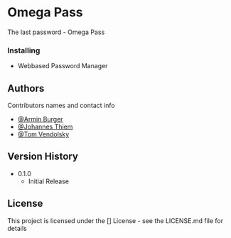 # Omega Pass

The last password - Omega Pass

### Installing

* Webbased Password Manager

## Authors

Contributors names and contact info
  
* [@Armin Burger](https://github.com/techmaved)
* [@Johannes Thiem](https://github.com/Fovty)
* [@Tom Vendolsky](https://github.com/lvlcn-t)

## Version History

* 0.1.0
    * Initial Release

## License

This project is licensed under the [] License - see the LICENSE.md file for details
